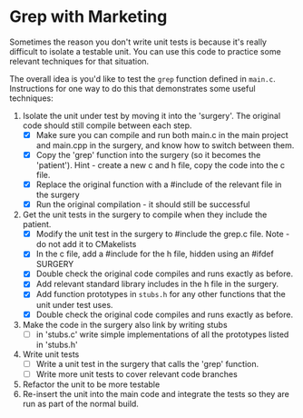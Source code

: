Grep with Marketing
===================

Sometimes the reason you don't write unit tests is because it's really difficult to isolate a testable unit. 
You can use this code to practice some relevant techniques for that situation.

The overall idea is you'd like to test the `grep` function defined in `main.c`. 
Instructions for one way to do this that demonstrates some useful techniques:

1. Isolate the unit under test by moving it into the 'surgery'. The original code should still compile between each step.
    - [x] Make sure you can compile and run both main.c in the main project and main.cpp in the surgery, and know how to switch between them.
    - [x] Copy the 'grep' function into the surgery (so it becomes the 'patient'). Hint - create a new c and h file, copy the code into the c file.
    - [x] Replace the original function with a #include of the relevant file in the surgery
    - [x] Run the original compilation - it should still be successful
    
2. Get the unit tests in the surgery to compile when they include the patient.
    - [x] Modify the unit test in the surgery to #include the grep.c file. Note - do not add it to CMakelists
    - [x] In the c file, add a #include for the h file, hidden using an #ifdef SURGERY
    - [x] Double check the original code compiles and runs exactly as before.
    - [x] Add relevant standard library includes in the h file in the surgery.
    - [x] Add function prototypes in `stubs.h` for any other functions that the unit under test uses.
    - [x] Double check the original code compiles and runs exactly as before.  

3. Make the code in the surgery also link by writing stubs
     - [ ] in 'stubs.c' write simple implementations of all the prototypes listed in 'stubs.h'
   
4. Write unit tests
    - [ ] Write a unit test in the surgery that calls the 'grep' function. 
    - [ ] Write more unit tests to cover relevant code branches
   
5. Refactor the unit to be more testable
6. Re-insert the unit into the main code and integrate the tests so they are run as part of the normal build.
